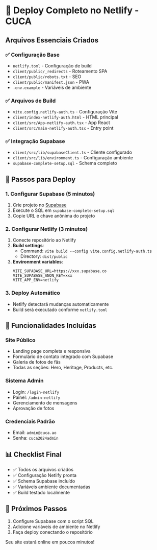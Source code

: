 # 🚀 Deploy Completo no Netlify - CUCA

## Arquivos Essenciais Criados

### ✅ Configuração Base
- `netlify.toml` - Configuração de build
- `client/public/_redirects` - Roteamento SPA  
- `client/public/robots.txt` - SEO
- `client/public/manifest.json` - PWA
- `.env.example` - Variáveis de ambiente

### ✅ Arquivos de Build
- `vite.config.netlify-auth.ts` - Configuração Vite
- `client/index-netlify-auth.html` - HTML principal
- `client/src/App-netlify-auth.tsx` - App React
- `client/src/main-netlify-auth.tsx` - Entry point

### ✅ Integração Supabase
- `client/src/lib/supabaseClient.ts` - Cliente configurado
- `client/src/lib/environment.ts` - Configuração ambiente
- `supabase-complete-setup.sql` - Schema completo

## 🎯 Passos para Deploy

### 1. Configurar Supabase (5 minutos)
1. Crie projeto no [Supabase](https://supabase.com)
2. Execute o SQL em `supabase-complete-setup.sql`
3. Copie URL e chave anônima do projeto

### 2. Configurar Netlify (3 minutos)
1. Conecte repositório ao Netlify
2. **Build settings**:
   - Command: `vite build --config vite.config.netlify-auth.ts`
   - Directory: `dist/public`
3. **Environment variables**:
   ```
   VITE_SUPABASE_URL=https://xxx.supabase.co
   VITE_SUPABASE_ANON_KEY=xxx
   VITE_APP_ENV=netlify
   ```

### 3. Deploy Automático
- Netlify detectará mudanças automaticamente
- Build será executado conforme `netlify.toml`

## 🔧 Funcionalidades Incluídas

### Site Público
- Landing page completa e responsiva
- Formulário de contato integrado com Supabase
- Galeria de fotos de fãs
- Todas as seções: Hero, Heritage, Products, etc.

### Sistema Admin
- Login: `/login-netlify`
- Painel: `/admin-netlify`  
- Gerenciamento de mensagens
- Aprovação de fotos

### Credenciais Padrão
- Email: `admin@cuca.ao`
- Senha: `cuca2024admin`

## 📊 Checklist Final

- ✅ Todos os arquivos criados
- ✅ Configuração Netlify pronta
- ✅ Schema Supabase incluído
- ✅ Variáveis ambiente documentadas
- ✅ Build testado localmente

## 🚨 Próximos Passos

1. Configure Supabase com o script SQL
2. Adicione variáveis de ambiente no Netlify
3. Faça deploy conectando o repositório

Seu site estará online em poucos minutos!